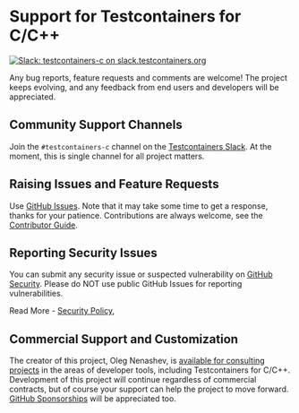 # Support for Testcontainers for C/C++

[![Slack: testcontainers-c on slack.testcontainers.org](https://img.shields.io/badge/Slack-%23testcontainers%E2%80%94c-brightgreen?style=flat&logo=slack)](http://slack.testcontainers.org/)

Any bug reports, feature requests and comments are welcome!
The project keeps evolving,
and any feedback from end users and developers will be appreciated.

## Community Support Channels

Join the `#testcontainers-c` channel on the [Testcontainers Slack](http://slack.testcontainers.org/).
At the moment, this is single channel for all project matters.

## Raising Issues and Feature Requests

Use [GitHub Issues](https://github.com/testcontainers/testcontainers-c/issues).
Note that it may take some time to get a response, thanks for your patience.
Contributions are always welcome, see the [Contributor Guide](../CONTRIBUTING.md).

## Reporting Security Issues

You can submit any security issue or suspected vulnerability
on [GitHub Security](https://github.com/testcontainers/testcontainers-c/security/advisories).
Please do NOT use public GitHub Issues for reporting vulnerabilities.

Read More - [Security Policy](./SECURITY.md),

## Commercial Support and Customization

The creator of this project, Oleg Nenashev,
is [available for consulting projects](https://oleg-nenashev.github.io/oleg-nenashev/consulting/) in the areas of developer tools,
including Testcontainers for C/C++.
Development of this project will continue regardless of commercial contracts,
but of course your support can help the project to move forward.
[GitHub Sponsorships](https://github.com/sponsors/oleg-nenashev) will be appreciated too.
